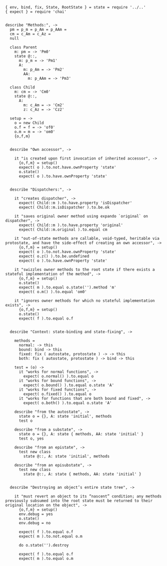     { env, bind, fix, State, RootState } = state = require '../..'
    { expect } = require 'chai'


    describe "Methods:", ->
      pm = p_m = p_Am = p_AAm =
      cm = c_Am = c_Az =
      null

      class Parent
        m: pm = -> 'Pm0'
        state @::,
          m: p_m = -> 'Pm1'
          A:
            m: p_Am = -> 'Pm2'
            AA:
              m: p_AAm = -> 'Pm3'

      class Child
        m: cm = -> 'Cm0'
        state @::,
          A:
            m: c_Am = -> 'Cm2'
            z: c_Az = -> 'Cz2'

      setup = ->
        o = new Child
        o.f = f = -> 'of0'
        o.m = m = -> 'om0'
        {o,f,m}


      describe "Own accessor", ->

        it "is created upon first invocation of inherited accessor", ->
          {o,f,m} = setup()
          expect( o ).to.not.have.ownProperty 'state'
          o.state()
          expect( o ).to.have.ownProperty 'state'


      describe "Dispatchers:", ->

        it "creates dispatcher", ->
          expect( Child::m ).to.have.property 'isDispatcher'
          expect( Child::m.isDispatcher ).to.be.ok

        it "saves original owner method using expando `original` on dispatcher", ->
          expect( Child::m ).to.have.property 'original'
          expect( Child::m.original ).to.equal cm

        it "out-of-state methods are callable, void-typed, heritable via protostate, and have the side-effect of creating an own accessor", ->
          {o,f,m} = setup()
          expect( o ).to.not.have.ownProperty 'state'
          expect( o.z() ).to.be.undefined
          expect( o ).to.have.ownProperty 'state'

        it "swizzles owner methods to the root state if there exists a stateful implementation of the method", ->
          {o,f,m} = setup()
          o.state()
          expect( m ).to.equal o.state('').method 'm'
          expect( o.m() ).to.equal 'om0'

        it "ignores owner methods for which no stateful implementation exists", ->
          {o,f,m} = setup()
          o.state()
          expect( f ).to.equal o.f


      describe "Context: state-binding and state-fixing", ->

        methods =
          normal: -> this
          bound: bind -> this
          fixed: fix ( autostate, protostate ) -> -> this
          both: fix ( autostate, protostate ) -> bind -> this

        test = (o) ->
          it "works for normal functions", ->
            expect( o.normal() ).to.equal o
          it "works for bound functions", ->
            expect( o.bound() ).to.equal o.state 'A'
          it "works for fixed functions", ->
            expect( o.fixed() ).to.equal o
          it "works for functions that are both bound and fixed", ->
            expect( o.both() ).to.equal o.state 'A'

        describe "from the autostate", ->
          state o = {}, A: state 'initial', methods
          test o

        describe "from a substate", ->
          state o = {}, A: state { methods, AA: state 'initial' }
          test o, yes

        describe "from an epistate", ->
          test new class
            state @::, A: state 'initial', methods

        describe "from an episubstate", ->
          test new class
            state @::, A: state { methods, AA: state 'initial' }


      describe "Destroying an object’s entire state tree", ->

        it "must revert an object to its “nascent” condition; any methods previously subsumed into the root state must be returned to their original location on the object", ->
          {o,f,m} = setup()
          env.debug = yes
          o.state()
          env.debug = no

          expect( f ).to.equal o.f
          expect( m ).to.not.equal o.m

          do o.state('').destroy

          expect( f ).to.equal o.f
          expect( m ).to.equal o.m
